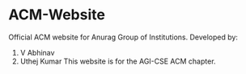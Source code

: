 # ACM-Website
Official ACM website for Anurag Group of Institutions.
Developed by:
1. V Abhinav
2. Uthej Kumar
This website is for the AGI-CSE ACM chapter.
